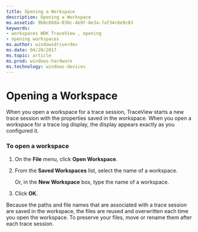 ```yaml
---
title: Opening a Workspace
description: Opening a Workspace
ms.assetid: 9b0c68da-030c-4b9f-8e3a-7af34c6e9c83
keywords:
- workspaces WDK TraceView , opening
- opening workspaces
ms.author: windowsdriverdev
ms.date: 04/20/2017
ms.topic: article
ms.prod: windows-hardware
ms.technology: windows-devices
---
```


# Opening a Workspace


When you open a workspace for a trace session, TraceView starts a new trace session with the properties saved in the workspace. When you open a workspace for a trace log display, the display appears exactly as you configured it.

### <span id="to_open_a_workspace"></span><span id="TO_OPEN_A_WORKSPACE"></span>To open a workspace

1.  On the **File** menu, click **Open Workspace**.

2.  From the **Saved Workspaces** list, select the name of a workspace.

    Or, in the **New Workspace** box, type the name of a workspace.

3.  Click **OK**.

Because the paths and file names that are associated with a trace session are saved in the workspace, the files are reused and overwritten each time you open the workspace. To preserve your files, move or rename them after each trace session.

 

 






